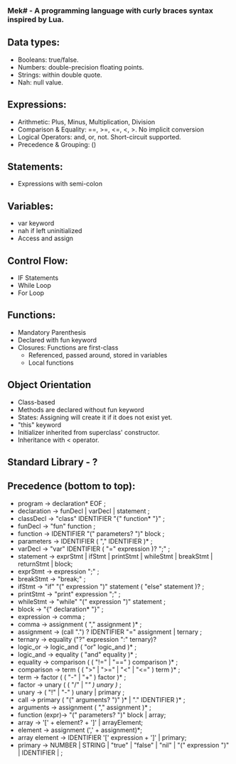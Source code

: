 ### Mek# - A programming language with curly braces syntax inspired by Lua.

## Data types:
- Booleans: true/false.
- Numbers: double-precision floating points.
- Strings: within double quote.
- Nah: null value.

## Expressions:
- Arithmetic: Plus, Minus, Multiplication, Division
- Comparison & Equality: ==, >=, <=, <, >. No implicit conversion
- Logical Operators: and, or, not. Short-circuit supported.
- Precedence & Grouping: ()


## Statements:
- Expressions with semi-colon

## Variables:
- var keyword
- nah if left uninitialized
- Access and assign

## Control Flow:
- IF Statements
- While Loop
- For Loop

## Functions:
- Mandatory Parenthesis
- Declared with fun keyword 
- Closures: Functions are first-class
  + Referenced, passed around, stored in variables 
  + Local functions

## Object Orientation
- Class-based
- Methods are declared without fun keyword
- States: Assigning will create it if it does not exist yet.
- "this" keyword
- Initializer inherited from superclass' constructor.
- Inheritance with < operator.

## Standard Library - ?

## Precedence (bottom to top):
- program        → declaration* EOF ;
- declaration    → funDecl | varDecl | statement ;
- classDecl      → "class" IDENTIFIER "{" function* "}" ;
- funDecl        → "fun" function ;
- function       → IDENTIFIER "(" parameters? ")" block ;
- parameters     → IDENTIFIER ( "," IDENTIFIER )* ;
- varDecl        → "var" IDENTIFIER ( "=" expression )? ";" ;
- statement      → exprStmt | ifStmt | printStmt | whileStmt | breakStmt | returnStmt | block;
- exprStmt       → expression ";" ;
- breakStmt      → "break;" ;
- ifStmt         → "if" "(" expression ")" statement ( "else" statement )? ;
- printStmt      → "print" expression ";" ;
- whileStmt      → "while" "(" expression ")" statement ;
- block          → "{" declaration* "}" ;
- expression     → comma ;
- comma          → assignment ( "," assignment )* ;
- assignment     → (call ".") ? IDENTIFIER "=" assignment | ternary ;
- ternary        → equality ("?" expression ":" ternary)?
- logic_or       → logic_and ( "or" logic_and )* ;
- logic_and      → equality ( "and" equality )* ;
- equality       → comparison ( ( "!=" | "==" ) comparison )* ;
- comparison     → term ( ( ">" | ">=" | "<" | "<=" ) term )* ;
- term           → factor ( ( "-" | "+" ) factor )* ;
- factor         → unary ( ( "/" | "*" ) unary )* ;
- unary          → ( "!" | "-" ) unary | primary ;
- call           → primary ( "(" arguments? ")" )* | "." IDENTIFIER )* ;
- arguments      → assignment ( "," assignment )* ;
- function (expr)→ "(" parameters? ")" block | array;
- array          → '[' + element? + ']' | arrayElement;
- element        → assignment (',' + assignment)*;
- array element  → IDENTIFIER '[' expression + ']' | primary;
- primary        → NUMBER | STRING | "true" | "false" | "nil" | "(" expression ")" | IDENTIFIER | ;
